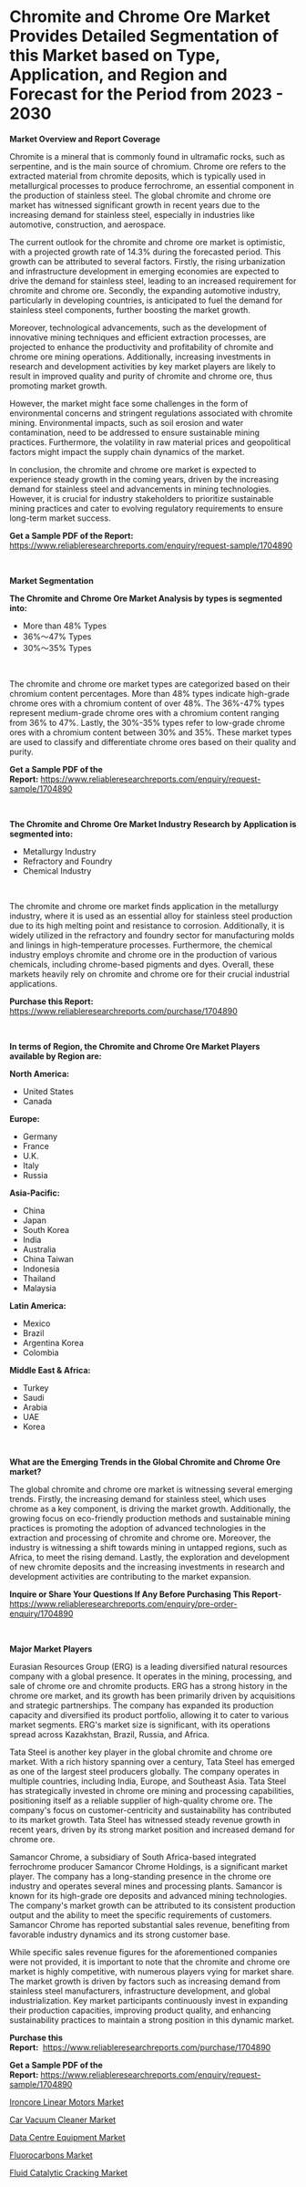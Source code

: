 <p><h1>Chromite and Chrome Ore Market Provides Detailed Segmentation of this Market based on Type, Application, and Region and Forecast for the Period from 2023 - 2030</h1></p><p><strong>Market Overview and Report Coverage</strong></p>
<p><p>Chromite is a mineral that is commonly found in ultramafic rocks, such as serpentine, and is the main source of chromium. Chrome ore refers to the extracted material from chromite deposits, which is typically used in metallurgical processes to produce ferrochrome, an essential component in the production of stainless steel. The global chromite and chrome ore market has witnessed significant growth in recent years due to the increasing demand for stainless steel, especially in industries like automotive, construction, and aerospace.</p><p>The current outlook for the chromite and chrome ore market is optimistic, with a projected growth rate of 14.3% during the forecasted period. This growth can be attributed to several factors. Firstly, the rising urbanization and infrastructure development in emerging economies are expected to drive the demand for stainless steel, leading to an increased requirement for chromite and chrome ore. Secondly, the expanding automotive industry, particularly in developing countries, is anticipated to fuel the demand for stainless steel components, further boosting the market growth.</p><p>Moreover, technological advancements, such as the development of innovative mining techniques and efficient extraction processes, are projected to enhance the productivity and profitability of chromite and chrome ore mining operations. Additionally, increasing investments in research and development activities by key market players are likely to result in improved quality and purity of chromite and chrome ore, thus promoting market growth.</p><p>However, the market might face some challenges in the form of environmental concerns and stringent regulations associated with chromite mining. Environmental impacts, such as soil erosion and water contamination, need to be addressed to ensure sustainable mining practices. Furthermore, the volatility in raw material prices and geopolitical factors might impact the supply chain dynamics of the market.</p><p>In conclusion, the chromite and chrome ore market is expected to experience steady growth in the coming years, driven by the increasing demand for stainless steel and advancements in mining technologies. However, it is crucial for industry stakeholders to prioritize sustainable mining practices and cater to evolving regulatory requirements to ensure long-term market success.</p></p>
<p><strong>Get a Sample PDF of the Report:</strong> <a href="https://www.reliableresearchreports.com/enquiry/request-sample/1704890">https://www.reliableresearchreports.com/enquiry/request-sample/1704890</a></p>
<p>&nbsp;</p>
<p><strong>Market Segmentation</strong></p>
<p><strong>The Chromite and Chrome Ore Market Analysis by types is segmented into:</strong></p>
<p><ul><li>More than 48% Types</li><li>36%～47% Types</li><li>30%～35% Types</li></ul></p>
<p>&nbsp;</p>
<p><p>The chromite and chrome ore market types are categorized based on their chromium content percentages. More than 48% types indicate high-grade chrome ores with a chromium content of over 48%. The 36%-47% types represent medium-grade chrome ores with a chromium content ranging from 36% to 47%. Lastly, the 30%-35% types refer to low-grade chrome ores with a chromium content between 30% and 35%. These market types are used to classify and differentiate chrome ores based on their quality and purity.</p></p>
<p><strong>Get a Sample PDF of the Report:</strong>&nbsp;<a href="https://www.reliableresearchreports.com/enquiry/request-sample/1704890">https://www.reliableresearchreports.com/enquiry/request-sample/1704890</a></p>
<p>&nbsp;</p>
<p><strong>The Chromite and Chrome Ore Market Industry Research by Application is segmented into:</strong></p>
<p><ul><li>Metallurgy Industry</li><li>Refractory and Foundry</li><li>Chemical Industry</li></ul></p>
<p>&nbsp;</p>
<p><p>The chromite and chrome ore market finds application in the metallurgy industry, where it is used as an essential alloy for stainless steel production due to its high melting point and resistance to corrosion. Additionally, it is widely utilized in the refractory and foundry sector for manufacturing molds and linings in high-temperature processes. Furthermore, the chemical industry employs chromite and chrome ore in the production of various chemicals, including chrome-based pigments and dyes. Overall, these markets heavily rely on chromite and chrome ore for their crucial industrial applications.</p></p>
<p><strong>Purchase this Report:</strong>&nbsp; <a href="https://www.reliableresearchreports.com/purchase/1704890">https://www.reliableresearchreports.com/purchase/1704890</a></p>
<p>&nbsp;</p>
<p><strong>In terms of Region, the Chromite and Chrome Ore Market Players available by Region are:</strong></p>
<p>
    <p> <strong> North America: </strong>
        <ul>
            <li>United States</li>
            <li>Canada</li>
        </ul>
        </p> 
    <p> <strong> Europe: </strong>
        <ul>
            <li>Germany</li>
            <li>France</li>
            <li>U.K.</li>
            <li>Italy</li>
            <li>Russia</li>
        </ul>
        </p> 
    <p> <strong> Asia-Pacific: </strong>
        <ul>
            <li>China</li>
            <li>Japan</li>
            <li>South Korea</li>
            <li>India</li>
            <li>Australia</li>
            <li>China Taiwan</li>
            <li>Indonesia</li>
            <li>Thailand</li>
            <li>Malaysia</li>
        </ul>
        </p> 
    <p> <strong> Latin America: </strong>
        <ul>
            <li>Mexico</li>
            <li>Brazil</li>
            <li>Argentina Korea</li>
            <li>Colombia</li>
        </ul>
        </p> 
    <p> <strong> Middle East & Africa: </strong>
        <ul>
            <li>Turkey</li>
            <li>Saudi</li>
            <li>Arabia</li>
            <li>UAE</li>
            <li>Korea</li>
        </ul>
    </p>
    </p>
<p>&nbsp;</p>
<p><strong>What are the Emerging Trends in the Global Chromite and Chrome Ore market?</strong></p>
<p><p>The global chromite and chrome ore market is witnessing several emerging trends. Firstly, the increasing demand for stainless steel, which uses chrome as a key component, is driving the market growth. Additionally, the growing focus on eco-friendly production methods and sustainable mining practices is promoting the adoption of advanced technologies in the extraction and processing of chromite and chrome ore. Moreover, the industry is witnessing a shift towards mining in untapped regions, such as Africa, to meet the rising demand. Lastly, the exploration and development of new chromite deposits and the increasing investments in research and development activities are contributing to the market expansion.</p></p>
<p><strong>Inquire or Share Your Questions If Any Before Purchasing This Report</strong>- <a href="https://www.reliableresearchreports.com/enquiry/pre-order-enquiry/1704890">https://www.reliableresearchreports.com/enquiry/pre-order-enquiry/1704890</a></p>
<p>&nbsp;</p>
<p><strong>Major Market Players</strong></p>
<p><p>Eurasian Resources Group (ERG) is a leading diversified natural resources company with a global presence. It operates in the mining, processing, and sale of chrome ore and chromite products. ERG has a strong history in the chrome ore market, and its growth has been primarily driven by acquisitions and strategic partnerships. The company has expanded its production capacity and diversified its product portfolio, allowing it to cater to various market segments. ERG's market size is significant, with its operations spread across Kazakhstan, Brazil, Russia, and Africa.</p><p>Tata Steel is another key player in the global chromite and chrome ore market. With a rich history spanning over a century, Tata Steel has emerged as one of the largest steel producers globally. The company operates in multiple countries, including India, Europe, and Southeast Asia. Tata Steel has strategically invested in chrome ore mining and processing capabilities, positioning itself as a reliable supplier of high-quality chrome ore. The company's focus on customer-centricity and sustainability has contributed to its market growth. Tata Steel has witnessed steady revenue growth in recent years, driven by its strong market position and increased demand for chrome ore.</p><p>Samancor Chrome, a subsidiary of South Africa-based integrated ferrochrome producer Samancor Chrome Holdings, is a significant market player. The company has a long-standing presence in the chrome ore industry and operates several mines and processing plants. Samancor is known for its high-grade ore deposits and advanced mining technologies. The company's market growth can be attributed to its consistent production output and the ability to meet the specific requirements of customers. Samancor Chrome has reported substantial sales revenue, benefiting from favorable industry dynamics and its strong customer base.</p><p>While specific sales revenue figures for the aforementioned companies were not provided, it is important to note that the chromite and chrome ore market is highly competitive, with numerous players vying for market share. The market growth is driven by factors such as increasing demand from stainless steel manufacturers, infrastructure development, and global industrialization. Key market participants continuously invest in expanding their production capacities, improving product quality, and enhancing sustainability practices to maintain a strong position in this dynamic market.</p></p>
<p><strong>Purchase this Report:</strong>&nbsp;&nbsp;<a href="https://www.reliableresearchreports.com/purchase/1704890">https://www.reliableresearchreports.com/purchase/1704890</a></p>
<p></p>
<p><strong>Get a Sample PDF of the Report:</strong>&nbsp;<a href="https://www.reliableresearchreports.com/enquiry/request-sample/1704890">https://www.reliableresearchreports.com/enquiry/request-sample/1704890</a></p>
<p><p><a href="https://github.com/mahnoor2003/Market-Research-Report-List-1/blob/main/ironcore-linear-motors-market.md">Ironcore Linear Motors Market</a></p><p><a href="https://medium.com/@mayrussel1912/car-vacuum-cleaner-market-size-cagr-trends-2024-2030-a14153c632d2">Car Vacuum Cleaner Market</a></p><p><a href="https://github.com/marloy8/Market-Research-Report-List-1/blob/main/data-centre-equipment-market.md">Data Centre Equipment Market</a></p><p><a href="https://www.linkedin.com/pulse/fluorocarbons-market-research-report-provides-thorough-oa1me/">Fluorocarbons Market</a></p><p><a href="https://www.linkedin.com/pulse/fluid-catalytic-cracking-market-research-report-provides-rvehe/">Fluid Catalytic Cracking Market</a></p></p>